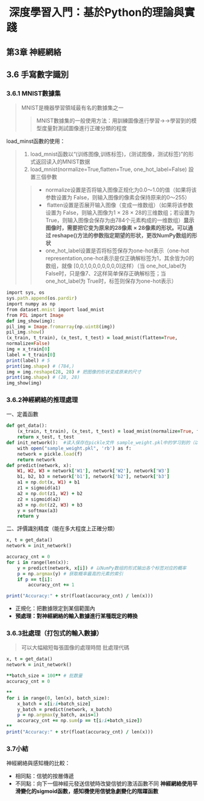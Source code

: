 #  深度學習入門：基於Python的理論與實踐           
## 第3章 神經網絡                  
## 3.6 手寫數字識別          
### 3.6.1 MNIST數據集        
> MNIST是機器學習領域最有名的數據集之一
>> MNIST數據集的一般使用方法：用訓練圖像進行學習→→學習到的模型度量對測試圖像進行正確分類的程度

load_minst函數的使用：
> 1. load_mnist函数以“(训练图像,训练标签)，(测试图像，测试标签)”的形式返回读入的MNIST数据
> 2. load_mnist(normalize=True,flatten=True, one_hot_label=False) 設置三個參數
>>+ normalize设置是否将输入图像正规化为0.0～1.0的值（如果将该参数设置为 False，则输入图像的像素会保持原来的0～255）
>>+  flatten设置是否展开输入图像（变成一维数组）（如果将该参数设置为 False，则输入图像为1 × 28 × 28的三维数组；若设置为 True，则输入图像会保存为由784个元素构成的一维数组）**显示图像时，需要把它变为原来的28像素 × 28像素的形状。可以通过 reshape()方法的参数指定期望的形状，更改NumPy数组的形状**
>>+  one_hot_label设置是否将标签保存为one-hot表示（one-hot representation,one-hot表示是仅正确解标签为1，其余皆为0的数组，就像 [0,0,1,0,0,0,0,0,0,0]这样）（当 one_hot_label为 False时，只是像7、2这样简单保存正确解标签；当 one_hot_label为 True时，标签则保存为one-hot表示）
```ruby
import sys, os  
sys.path.append(os.pardir)   
import numpy as np
from dataset.mnist import load_mnist
from PIL import Image
def img_show(img):
pil_img = Image.fromarray(np.uint8(img))
pil_img.show()
(x_train, t_train), (x_test, t_test) = load_mnist(flatten=True,
normalize=False)
img = x_train[0]
label = t_train[0]
print(label) # 5
print(img.shape) # (784,)
img = img.reshape(28, 28) # 把图像的形状变成原来的尺寸
print(img.shape) # (28, 28)
img_show(img)
```
### 3.6.2神經網絡的推理處理
一、定義函數
```ruby
def get_data():      
    (x_train, t_train), (x_test, t_test) = load_mnist(normalize=True, flatten=True, one_hot_label=False)
    return x_test, t_test
def init_network():  #读入保存在pickle文件 sample_weight.pkl中的学习到的（以字典变量的形式保存）权重参数  
    with open("sample_weight.pkl", 'rb') as f:
    network = pickle.load(f)
    return network
def predict(network, x):
    W1, W2, W3 = network['W1'], network['W2'], network['W3']
    b1, b2, b3 = network['b1'], network['b2'], network['b3']
    a1 = np.dot(x, W1) + b1
    z1 = sigmoid(a1)
    a2 = np.dot(z1, W2) + b2
    z2 = sigmoid(a2)
    a3 = np.dot(z2, W3) + b3
    y = softmax(a3)
    return y
```
二、評價識別精度（能在多大程度上正確分類）      
```ruby
x, t = get_data()
network = init_network()

accuracy_cnt = 0
for i in range(len(x)):
    y = predict(network, x[i]) # 以NumPy数组的形式输出各个标签对应的概率   
    p = np.argmax(y) # 获取概率最高的元素的索引
    if p == t[i]:
        accuracy_cnt += 1

print("Accuracy:" + str(float(accuracy_cnt) / len(x)))
```
+ 正規化：把數據限定到某個範圍內
+ **預處理：對神經網絡的輸入數據進行某種既定的轉換**      
### 3.6.3批處理（打包式的輸入數據）      
> 可以大幅縮短每張圖像的處理時間
批處理代碼 
```ruby
x, t = get_data()
network = init_network()

**batch_size = 100** # 批数量      
accuracy_cnt = 0

**
for i in range(0, len(x), batch_size):   
    x_batch = x[i:i+batch_size]
    y_batch = predict(network, x_batch)
    p = np.argmax(y_batch, axis=1)
    accuracy_cnt += np.sum(p == t[i:i+batch_size])   
**
print("Accuracy:" + str(float(accuracy_cnt) / len(x)))
```
### 3.7小結
神經網絡與感知機的比較：    
+ 相同點：信號的按層傳遞     
+ 不同點：向下一個神經元發送信號時改變信號的激活函數不同
  **神經網絡使用平滑變化的sigmoid函數，感知機使用信號急劇變化的階躍函數**
    
